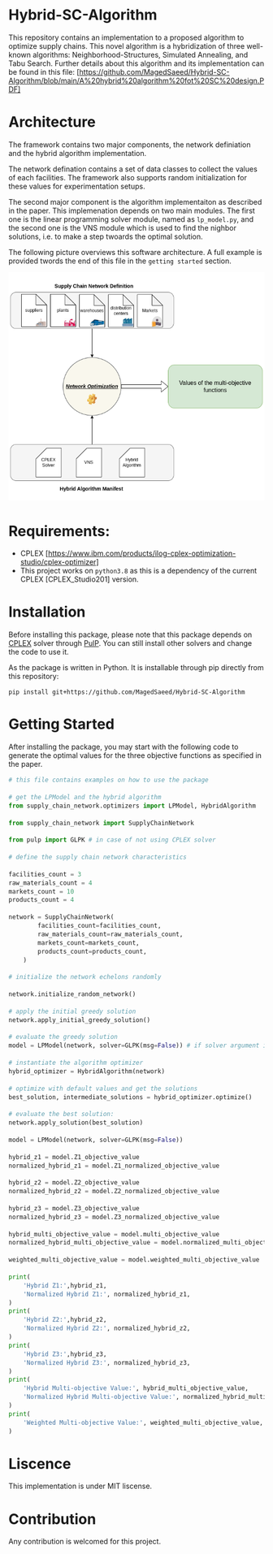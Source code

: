 # Hybrid-SC-Algorithm

This repository contains an implementation to a proposed algorithm to optimize supply chains. This novel algorithm is a hybridization  of three well-known algorithms: Neighborhood-Structures, Simulated Annealing, and Tabu Search. Further details about this algorithm and its implementation can be found in this file: [https://github.com/MagedSaeed/Hybrid-SC-Algorithm/blob/main/A%20hybrid%20algorithm%20fot%20SC%20design.PDF]

# Architecture

The framework contains two major components, the network definiation and the hybrid algorithm implementation.

The network defination contains a set of data classes to collect the values of each facilities. The framework also supports random initialization for these values for experimentation setups.

The second major component is the algorithm implementaiton as described in the paper. This implemenation depends on two main modules. The first one is the linear programming solver module, named as `lp_model.py`, and the second one is the VNS module which is used to find the nighbor solutions, i.e. to make a step twoards the optimal solution.

The following picture overviews this software architecture. A full example is provided twords the end of this file in the `getting started` section.


 <p align="center"> 
 <img src = "https://raw.githubusercontent.com/MagedSaeed/Hybrid-SC-Algorithm/main/software_architecture.drawio.png"/>
 </p>

# Requirements:

- CPLEX [https://www.ibm.com/products/ilog-cplex-optimization-studio/cplex-optimizer]
- This project works on `python3.8` as this is a dependency of the current CPLEX [CPLEX_Studio201] version.


# Installation

Before installing this package, please note that this package depends on [CPLEX](https://www.ibm.com/products/ilog-cplex-optimization-studio/cplex-optimizer) solver through [PulP](https://github.com/coin-or/pulp). You can still install other solvers and change the code to use it. 

As the package is written in Python. It is installable through pip directly from this repository: 

```
pip install git+https://github.com/MagedSaeed/Hybrid-SC-Algorithm
```

# Getting Started

After installing the package, you may start with the following code to generate the optimal values for the three objective functions as specified in the paper.

```python
# this file contains examples on how to use the package

# get the LPModel and the hybrid algorithm
from supply_chain_network.optimizers import LPModel, HybridAlgorithm

from supply_chain_network import SupplyChainNetwork

from pulp import GLPK # in case of not using CPLEX solver

# define the supply chain network characteristics

facilities_count = 3
raw_materials_count = 4
markets_count = 10
products_count = 4

network = SupplyChainNetwork(
        facilities_count=facilities_count,
        raw_materials_count=raw_materials_count,
        markets_count=markets_count,
        products_count=products_count,
    )

# initialize the network echelons randomly

network.initialize_random_network()

# apply the initial greedy solution
network.apply_initial_greedy_solution()

# evaluate the greedy solution
model = LPModel(network, solver=GLPK(msg=False)) # if solver argument is not passed, CPLEX will be used by default

# instantiate the algorithm optimizer
hybrid_optimizer = HybridAlgorithm(network)

# optimize with default values and get the solutions
best_solution, intermediate_solutions = hybrid_optimizer.optimize()

# evaluate the best solution:
network.apply_solution(best_solution)

model = LPModel(network, solver=GLPK(msg=False))

hybrid_z1 = model.Z1_objective_value
normalized_hybrid_z1 = model.Z1_normalized_objective_value

hybrid_z2 = model.Z2_objective_value
normalized_hybrid_z2 = model.Z2_normalized_objective_value

hybrid_z3 = model.Z3_objective_value
normalized_hybrid_z3 = model.Z3_normalized_objective_value

hybrid_multi_objective_value = model.multi_objective_value
normalized_hybrid_multi_objective_value = model.normalized_multi_objective_value

weighted_multi_objective_value = model.weighted_multi_objective_value

print(
    'Hybrid Z1:',hybrid_z1,
    'Normalized Hybrid Z1:', normalized_hybrid_z1,
)
print(
    'Hybrid Z2:',hybrid_z2,
    'Normalized Hybrid Z2:', normalized_hybrid_z2,
)
print(
    'Hybrid Z3:',hybrid_z3,
    'Normalized Hybrid Z3:', normalized_hybrid_z3,
)
print(
    'Hybrid Multi-objective Value:', hybrid_multi_objective_value,
    'Normalized Hybrid Multi-objective Value:', normalized_hybrid_multi_objective_value,
)
print(
    'Weighted Multi-objective Value:', weighted_multi_objective_value,
)

```

# Liscence

This implementation is under MIT liscense.


# Contribution

Any contribution is welcomed for this project.

